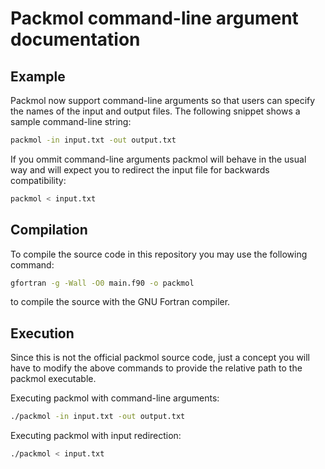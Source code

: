 # Packmol command-line argument documentation

## Example

Packmol now support command-line arguments so that users can specify the names of the
input and output files. The following snippet shows a sample command-line string:

```sh
packmol -in input.txt -out output.txt
```

If you ommit command-line arguments packmol will behave in the usual way and will expect
you to redirect the input file for backwards compatibility:

```sh
packmol < input.txt
```

## Compilation

To compile the source code in this repository you may use the following command:

```sh
gfortran -g -Wall -O0 main.f90 -o packmol
```

to compile the source with the GNU Fortran compiler.

## Execution

Since this is not the official packmol source code, just a concept you will have to
modify the above commands to provide the relative path to the packmol executable.

Executing packmol with command-line arguments:

```sh
./packmol -in input.txt -out output.txt
```

Executing packmol with input redirection:

```sh
./packmol < input.txt
